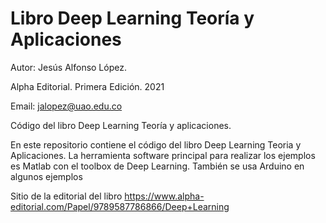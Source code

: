 # Libro Deep Learning Teoría y Aplicaciones
Autor: Jesús Alfonso López. 

Alpha Editorial. Primera Edición. 2021

Email: jalopez@uao.edu.co

Código del libro Deep Learning Teoría y aplicaciones.

En este repositorio contiene el código del libro Deep Learning Teoria y Aplicaciones.
La herramienta software principal para realizar los ejemplos es Matlab con el toolbox de Deep Learning.
También se usa Arduino en algunos ejemplos

Sitio de la editorial del libro
https://www.alpha-editorial.com/Papel/9789587786866/Deep+Learning
